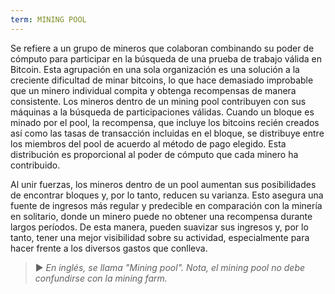 ```yaml
---
term: MINING POOL
---
```


Se refiere a un grupo de mineros que colaboran combinando su poder de cómputo para participar en la búsqueda de una prueba de trabajo válida en Bitcoin. Esta agrupación en una sola organización es una solución a la creciente dificultad de minar bitcoins, lo que hace demasiado improbable que un minero individual compita y obtenga recompensas de manera consistente. Los mineros dentro de un mining pool contribuyen con sus máquinas a la búsqueda de participaciones válidas. Cuando un bloque es minado por el pool, la recompensa, que incluye los bitcoins recién creados así como las tasas de transacción incluidas en el bloque, se distribuye entre los miembros del pool de acuerdo al método de pago elegido. Esta distribución es proporcional al poder de cómputo que cada minero ha contribuido.

Al unir fuerzas, los mineros dentro de un pool aumentan sus posibilidades de encontrar bloques y, por lo tanto, reducen su varianza. Esto asegura una fuente de ingresos más regular y predecible en comparación con la minería en solitario, donde un minero puede no obtener una recompensa durante largos períodos. De esta manera, pueden suavizar sus ingresos y, por lo tanto, tener una mejor visibilidad sobre su actividad, especialmente para hacer frente a los diversos gastos que conlleva.

> ► *En inglés, se llama "Mining pool". Nota, el mining pool no debe confundirse con la mining farm.*